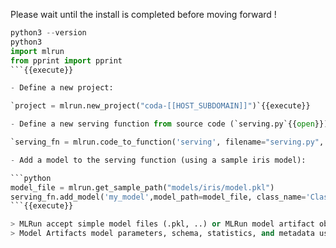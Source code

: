 
Please wait until the install is completed before moving forward !


```python
python3 --version
python3
import mlrun
from pprint import pprint
```{{execute}}

- Define a new project:

`project = mlrun.new_project("coda-[[HOST_SUBDOMAIN]]")`{{execute}}

- Define a new serving function from source code (`serving.py`{{open}}):

`serving_fn = mlrun.code_to_function('serving', filename="serving.py", kind='serving',image='mlrun/mlrun')`{{execute}}

- Add a model to the serving function (using a sample iris model):

```python
model_file = mlrun.get_sample_path("models/iris/model.pkl")
serving_fn.add_model('my_model',model_path=model_file, class_name='ClassifierModel')
```{{execute}}

> MLRun accept simple model files (.pkl, ..) or MLRun model artifact objects (generated by the training), 
> Model Artifacts model parameters, schema, statistics, and metadata used to properly initialize and monitor the models.